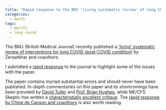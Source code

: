 ```yaml
---
title: "Rapid response to the BMJ 'living systematic review' of long COVID interventions"
categories:
  - mecfs
tags:
  - me/cfs
  - long covid
---
```


The BMJ (British Medical Journal) recently published a ['living' systematic review of interventions for long COVID (post-COVID condition)](https://www.bmj.com/content/387/bmj-2024-081318) by Zeraatkhar and coauthors.

I submitted a [rapid response](https://www.bmj.com/content/387/bmj-2024-081318/rr-1) to the journal to highlight some of the issues with the paper.

The paper contains myriad substantial errors and should never have been published. In-depth commentaries on this paper and its shortcomings have been provided by [David Tuller](https://virology.ws/2024/12/03/trial-by-error-yet-again-bmj-recommends-cbt-and-exercise-for-long-covid/) and [Prof. Brian Hughes](https://thesciencebit.net/2024/11/28/that-bmj-review-of-long-covid-therapies-does-not-show-what-it-says-it-does/), while ME/CFS Skeptic has written a [characteristially excellent critique](https://mecfsskeptic.com/the-bmj-review-on-long-covid-interventions/). The [rapid response by Chloé de Canson and coauthors](https://www.bmj.com/content/387/bmj-2024-081318/rr-2) is also worth reading.









 